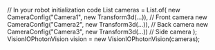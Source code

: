 // In your robot initialization code
List<CameraConfig> cameras = List.of(
    new CameraConfig("Camera1", new Transform3d(...)), // Front camera
    new CameraConfig("Camera2", new Transform3d(...)), // Back camera
    new CameraConfig("Camera3", new Transform3d(...))  // Side camera
);
VisionIOPhotonVision vision = new VisionIOPhotonVision(cameras);
